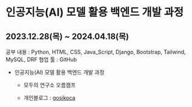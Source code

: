 # 인공지능(AI) 모델 활용 백엔드 개발 과정

## 2023.12.28(목) ~ 2024.04.18(목)  

공부 내용 : Python, HTML, CSS, Java_Script, Django, Bootstrap, Tailwind, MySQL, DRF
협업 툴   : GitHub

* 인공지능(AI) 모델 활용 백엔드 개발 과정
  - 모두의 연구소 오름캠프

  - 개인블로그 : [gosikoca](https://gosikoca.tistory.com/)
  
